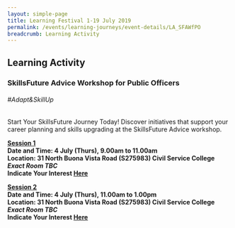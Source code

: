 ```yaml
---
layout: simple-page
title: Learning Festival 1-19 July 2019
permalink: /events/learning-journeys/event-details/LA_SFAWfPO
breadcrumb: Learning Activity
---
```


## Learning Activity
### SkillsFuture Advice Workshop for Public Officers

###### _#Adapt&SkillUp_

Start Your SkillsFuture Journey Today! Discover initiatives that support your career planning and skills upgrading at the SkillsFuture Advice workshop. 

<b><u>Session 1</u><br>
**Date and Time: 4 July (Thurs), 9.00am to 11.00am** <br>
  **Location: 31 North Buona Vista Road (S275983) Civil Service College <br> <i>Exact Room TBC</i>** <br>
**Indicate Your Interest [Here]()** <br>

<b><u>Session 2 </u><br>
**Date and Time: 4 July (Thurs), 11.00am to 1.00pm** <br>
  **Location: 31 North Buona Vista Road (S275983) Civil Service College <br> <i>Exact Room TBC</i>** <br>
**Indicate Your Interest [Here]()** <br>

